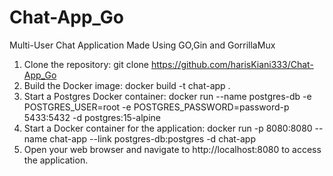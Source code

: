 # Chat-App_Go
Multi-User Chat Application Made Using GO,Gin and GorrillaMux
1. Clone the repository: git clone https://github.com/harisKiani333/Chat-App_Go
2. Build the Docker image: docker build -t chat-app .
3. Start a Postgres Docker container: docker run --name postgres-db -e POSTGRES_USER=root -e POSTGRES_PASSWORD=password-p 5433:5432 -d postgres:15-alpine
4. Start a Docker container for the application: docker run -p 8080:8080 --name chat-app --link postgres-db:postgres -d chat-app
5. Open your web browser and navigate to http://localhost:8080 to access the application.
